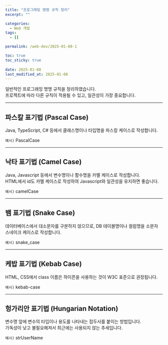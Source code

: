 ```yaml
---
title: "프로그래밍 명명 규칙 정리"
excerpt: ""

categories:
  - Web 개발
tags:
  - []

permalink: /web-dev/2025-01-08-1

toc: true
toc_sticky: true
 
date: 2025-01-08
last_modified_at: 2025-01-08
---
```


일반적인 프로그래밍 명명 규칙을 정리하였습니다.  
프로젝트에 따라 다른 규칙이 적용될 수 있고, 일관성이 가장 중요합니다.

---

## 파스칼 표기법 (Pascal Case)

Java, TypeScript, C# 등에서 클래스명이나 타입명을 파스칼 케이스로 작성합니다.

`예시)` PascalCase

---

## 낙타 표기법 (Camel Case)

Java, Javascript 등에서 변수명이나 함수명을 카멜 케이스로 작성합니다.  
HTML에서 id도 카멜 케이스로 작성하여 Javascript와 일관성을 유지하면 좋습니다.

`예시)` camelCase

---

## 뱀 표기법 (Snake Case)

데이터베이스에서 대소문자를 구분하지 않으므로, DB 테이블명이나 컬럼명을 소문자 스네이크 케이스로 작성합니다.

`예시)` snake_case

---

## 케밥 표기법 (Kebab Case)

HTML, CSS에서 class 이름은 하이픈을 사용하는 것이 W3C 표준으로 권장됩니다.

`예시)` kebab-case

---

## 헝가리안 표기법 (Hungarian Notation)

변수명 앞에 변수의 타입이나 용도를 나타내는 접두사를 붙이는 방법입니다.  
가독성이 낮고 불필요해져서 최근에는 사용되지 않는 추세입니다.

`예시)` strUserName
